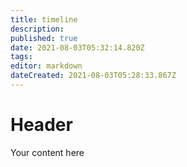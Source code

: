 ```yaml
---
title: timeline 
description: 
published: true
date: 2021-08-03T05:32:14.820Z
tags: 
editor: markdown
dateCreated: 2021-08-03T05:28:33.867Z
---
```


# Header
Your content here